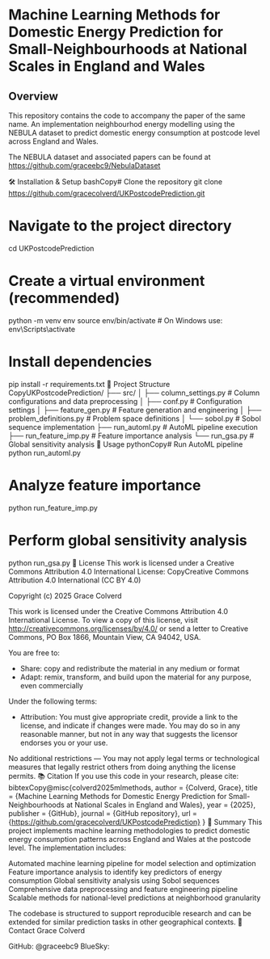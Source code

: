 #  Machine Learning Methods for Domestic Energy Prediction for Small-Neighbourhoods at National Scales in England and Wales

## Overview
This repository contains the code to accompany the paper of the same name. An implementation neighbourhod energy modelling using the NEBULA dataset to predict domestic energy consumption at postcode level across England and Wales.

The NEBULA dataset and associated papers can be found at https://github.com/graceebc9/NebulaDataset

🛠 Installation & Setup
bashCopy# Clone the repository
git clone https://github.com/gracecolverd/UKPostcodePrediction.git

# Navigate to the project directory
cd UKPostcodePrediction

# Create a virtual environment (recommended)
python -m venv env
source env/bin/activate  # On Windows use: env\Scripts\activate

# Install dependencies
pip install -r requirements.txt
📁 Project Structure
CopyUKPostcodePrediction/
├── src/
│   ├── column_settings.py      # Column configurations and data preprocessing
│   ├── conf.py                 # Configuration settings
│   ├── feature_gen.py         # Feature generation and engineering
│   ├── problem_definitions.py  # Problem space definitions
│   └── sobol.py               # Sobol sequence implementation
├── run_automl.py              # AutoML pipeline execution
├── run_feature_imp.py         # Feature importance analysis
└── run_gsa.py                 # Global sensitivity analysis
🚀 Usage
pythonCopy# Run AutoML pipeline
python run_automl.py

# Analyze feature importance
python run_feature_imp.py

# Perform global sensitivity analysis
python run_gsa.py
📄 License
This work is licensed under a Creative Commons Attribution 4.0 International License:
CopyCreative Commons Attribution 4.0 International (CC BY 4.0)

Copyright (c) 2025 Grace Colverd

This work is licensed under the Creative Commons Attribution 4.0 International License. 
To view a copy of this license, visit http://creativecommons.org/licenses/by/4.0/ or 
send a letter to Creative Commons, PO Box 1866, Mountain View, CA 94042, USA.

You are free to:
- Share: copy and redistribute the material in any medium or format
- Adapt: remix, transform, and build upon the material for any purpose, even commercially

Under the following terms:
- Attribution: You must give appropriate credit, provide a link to the license, and 
  indicate if changes were made. You may do so in any reasonable manner, but not in 
  any way that suggests the licensor endorses you or your use.

No additional restrictions — You may not apply legal terms or technological measures 
that legally restrict others from doing anything the license permits.
📚 Citation
If you use this code in your research, please cite:
bibtexCopy@misc{colverd2025mlmethods,
  author = {Colverd, Grace},
  title = {Machine Learning Methods for Domestic Energy Prediction for Small-Neighbourhoods at National Scales in England and Wales},
  year = {2025},
  publisher = {GitHub},
  journal = {GitHub repository},
  url = {https://github.com/gracecolverd/UKPostcodePrediction}
}
📝 Summary
This project implements machine learning methodologies to predict domestic energy consumption patterns across England and Wales at the postcode level. The implementation includes:

Automated machine learning pipeline for model selection and optimization
Feature importance analysis to identify key predictors of energy consumption
Global sensitivity analysis using Sobol sequences
Comprehensive data preprocessing and feature engineering pipeline
Scalable methods for national-level predictions at neighborhood granularity

The codebase is structured to support reproducible research and can be extended for similar prediction tasks in other geographical contexts.
📧 Contact
Grace Colverd

GitHub: @graceebc9
BlueSky: 